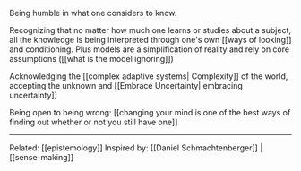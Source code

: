 Being humble in what one considers to know.

Recognizing that no matter how much one learns or studies about a subject, all the knowledge is being interpreted through one's own [[ways of looking]] and conditioning. Plus models are a simplification of reality and rely on core assumptions ([[what is the model ignoring]])

Acknowledging the [[complex adaptive systems| Complexity]] of the world, accepting the unknown and [[Embrace Uncertainty| embracing uncertainty]]

Being open to being wrong: [[changing your mind is one of the best ways of finding out whether or not you still have one]]

-------------------

Related: [[epistemology]]
Inspired by: [[Daniel Schmachtenberger]] | [[sense-making]]